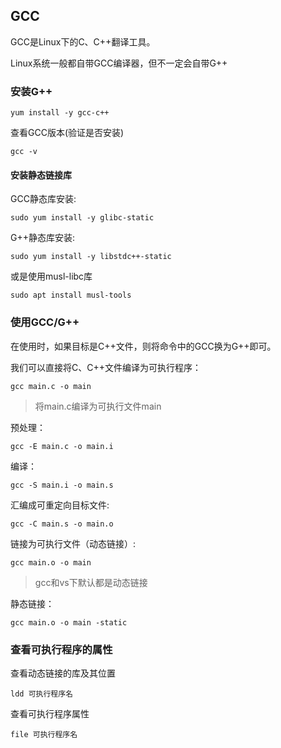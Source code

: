 ## GCC

GCC是Linux下的C、C++翻译工具。

Linux系统一般都自带GCC编译器，但不一定会自带G++
### 安装G++
```shell
yum install -y gcc-c++
```
查看GCC版本(验证是否安装)
```shell
gcc -v
```
#### 安装静态链接库
GCC静态库安装:
```shell
sudo yum install -y glibc-static
```
G++静态库安装:
```shell
sudo yum install -y libstdc++-static
```
或是使用musl-libc库
```shell
sudo apt install musl-tools
```
### 使用GCC/G++

在使用时，如果目标是C++文件，则将命令中的GCC换为G++即可。

我们可以直接将C、C++文件编译为可执行程序：
```shell
gcc main.c -o main
```
> 将main.c编译为可执行文件main

预处理：
```shell
gcc -E main.c -o main.i
```

编译：
```shell
gcc -S main.i -o main.s
```

汇编成可重定向目标文件:
```shell
gcc -C main.s -o main.o
```

链接为可执行文件（动态链接）:
```shell
gcc main.o -o main
```
>  gcc和vs下默认都是动态链接

静态链接：
```shell
gcc main.o -o main -static
```
### 查看可执行程序的属性

查看动态链接的库及其位置
```shell
ldd 可执行程序名
```
查看可执行程序属性
```shell
file 可执行程序名
```

